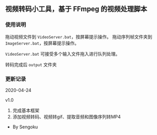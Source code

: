 ## 视频转码小工具，基于 FFmpeg 的视频处理脚本

### 使用说明

拖动视频文件到 `VideoServer.bat`，按屏幕提示操作。
拖动序列帧文件夹到 `ImageServer.bat`，按屏幕提示操作。

`VideoServer.bat` 可接受多个输入文件拖入进行队列处理。

转码完成后 `output` 文件夹

### 更新记录
2020-04-24

v1.0
1. 完成基本框架
2. 添加视频转码、视频转gif、提取音频和图像序列转MP4



- By Sengoku